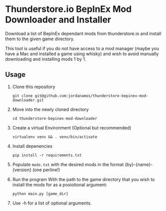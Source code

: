 # Thunderstore.io BepInEx Mod Downloader and Installer

Download a list of BepInEx dependant mods from thunderstore.io and install them to the given game directory.

This tool is useful if you do not have access to a mod manager (maybe you have a Mac and installed a game using whisky) and wish to avoid manually downloading and installing mods 1 by 1. 

## Usage

1. Clone this repository 
    ```
    git clone git@github.com:jordanamos/thunderstore-bepinex-mod-downloader.git
    ```
2. Move into the newly cloned directory
    ```
    cd thunderstore-bepinex-mod-downloader
    ```
2. Create a virtual Environment (Optional but recommended)
    ```
    virtualenv venv && . venv/bin/activate
    ```
3. Install depenencies
    ```
    pip install -r requirements.txt
    ```
4. Populate `mods.txt` with the desired mods in the format {by}-{name}-{version} (one perline!)

5. Run the program
    With the path to the game directory that you wish to install the mods for as a posiotional argument:

    ```
    python main.py [game_dir]
    ```

6. Use -h for a list of optional arguments.
